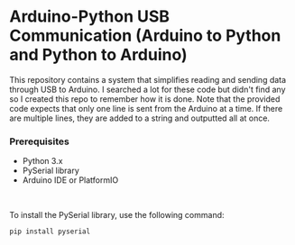 # Arduino-Python USB Communication (Arduino to Python and Python to Arduino)

This repository contains a system that simplifies reading and sending data through USB to Arduino. I searched a lot for these code but didn't find any so I created this repo to remember how it is done. Note that the provided code expects that only one line is sent from the Arduino at a time. If there are multiple lines, they are added to a string and outputted all at once.


### Prerequisites

- Python 3.x
- PySerial library
- Arduino IDE or PlatformIO
<br>

To install the PySerial library, use the following command:

```sh
pip install pyserial
